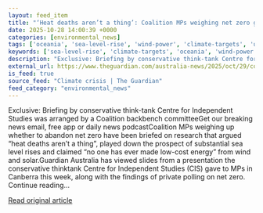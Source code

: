 ```yaml
---
layout: feed_item
title: "‘Heat deaths aren’t a thing’: Coalition MPs weighing net zero given presentation casting doubt on climate science"
date: 2025-10-28 14:00:39 +0000
categories: [environmental_news]
tags: ['oceania', 'sea-level-rise', 'wind-power', 'climate-targets', 'urgent', 'australia', 'renewable-energy', 'solar-power', 'net-zero', 'coastal-impacts']
keywords: ['sea-level-rise', 'climate-targets', 'oceania', 'wind-power', 'urgent', 'deaths', 'heat', 'aren']
description: "Exclusive: Briefing by conservative think-tank Centre for Independent Studies was arranged by a Coalition backbench committeeGet our breaking news email, fre..."
external_url: https://www.theguardian.com/australia-news/2025/oct/29/coalition-mps-net-zero-doubts-climate-science
is_feed: true
source_feed: "Climate crisis | The Guardian"
feed_category: "environmental_news"
---
```


Exclusive: Briefing by conservative think-tank Centre for Independent Studies was arranged by a Coalition backbench committeeGet our breaking news email, free app or daily news podcastCoalition MPs weighing up whether to abandon net zero have been briefed on research that argued “heat deaths aren’t a thing”, played down the prospect of substantial sea level rises and claimed “no one has ever made low-cost energy” from wind and solar.Guardian Australia has viewed slides from a presentation the conservative thinktank Centre for Independent Studies (CIS) gave to MPs in Canberra this week, along with the findings of private polling on net zero. Continue reading...

[Read original article](https://www.theguardian.com/australia-news/2025/oct/29/coalition-mps-net-zero-doubts-climate-science)
